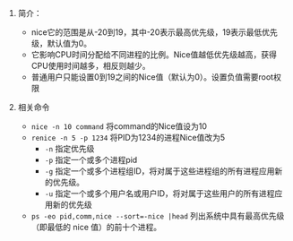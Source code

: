 1. 简介：
	- nice它的范围是从-20到19，其中-20表示最高优先级，19表示最低优先级，默认值为0。
	- 它影响CPU时间分配给不同进程的比例。Nice值越低优先级越高，获得CPU使用时间越多，相反则越少。
	- 普通用户只能设置0到19之间的Nice值（默认为0）。设置负值需要root权限


2. 相关命令
	- `nice -n 10 command` 将command的Nice值设为10
	- `renice -n 5 -p 1234` 将PID为1234的进程Nice值改为5
		- `-n` 指定优先级
		- `-p` 指定一个或多个进程pid
		- `-g` 指定一个或多个进程组ID，将对属于这些进程组的所有进程应用新的优先级。
		- `-u` 指定一个或多个用户名或用户ID，将对属于这些用户的所有进程应用新的优先级
	 - `ps -eo pid,comm,nice --sort=-nice |head` 列出系统中具有最高优先级（即最低的 nice 值）的前十个进程。